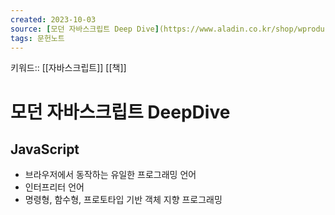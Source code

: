 ```yaml
---
created: 2023-10-03
source: [모던 자바스크립트 Deep Dive](https://www.aladin.co.kr/shop/wproduct.aspx?ItemId=260060498)
tags: 문헌노트
---
```

키워드:: [[자바스크립트]] [[책]]

# 모던 자바스크립트 DeepDive

## JavaScript

- 브라우저에서 동작하는 유일한 프로그래밍 언어
- 인터프리터 언어
- 명령형, 함수형, 프로토타입 기반 객체 지향 프로그래밍


